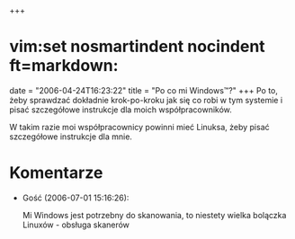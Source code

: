 +++
# vim:set nosmartindent nocindent ft=markdown:
date = "2006-04-24T16:23:22"
title = "Po co mi Windows™?"
+++
Po to, żeby sprawdzać dokładnie krok-po-kroku jak się co robi w tym systemie i
pisać szczegółowe instrukcje dla moich współpracowników.

W takim razie moi współpracownicy powinni mieć Linuksa, żeby pisać szczegółowe
instrukcje dla mnie.

# Komentarze

* Gość (2006-07-01 15:16:26): <p>Mi Windows jest potrzebny do skanowania, to
  niestety wielka bolączka Linuxów - obsługa skanerów</p>
